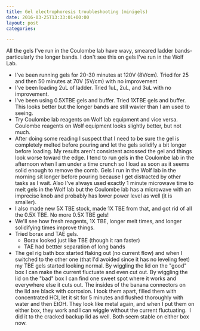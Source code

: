 ```yaml
---
title: Gel electrophoresis troubleshooting (minigels)
date: 2016-03-25T13:33:01+00:00
layout: post
categories:

---
```

All the gels I've run in the Coulombe lab have wavy, smeared ladder bands- particularly the longer bands. I don't see this on gels I've run in the Wolf Lab.

  * I've been running gels for 20-30 minutes at 120V (8V/cm). Tried for 25 and then 50 minutes at 70V (5V/cm) with no improvement
  * I've been loading 2uL of ladder. Tried 1uL, 2uL, and 3uL with no improvement.
  * I've been using 0.5XTBE gels and buffer. Tried 1XTBE gels and buffer. This looks better but the longer bands are still wavier than I am used to seeing.
  * Try Coulombe lab reagents on Wolf lab equipment and vice versa. Coulombe reagents on Wolf equipment looks slightly better, but not much.
  * After doing some reading I suspect that I need to be sure the gel is completely melted before pouring and let the gels solidify a bit longer before loading. My results aren't consistent acrossed the gel and things look worse toward the edge. I tend to run gels in the Coulombe lab in the afternoon when I am under a time crunch so I load as soon as it seems solid enough to remove the comb. Gels I run in the Wolf lab in the morning sit longer before pouring because I get distracted by other tasks as I wait. Also I've always used exactly 1 minute microwave time to melt gels in the Wolf lab but the Coulombe lab has a microwave with an imprecise knob and probably has lower power level as well (it is smaller).
  * I also made new 5X TBE stock, made 1X TBE from that, and got rid of all the 0.5X TBE. No more 0.5X TBE gels!
  * We'll see how fresh reagents, 1X TBE, longer melt times, and longer solidifying times improve things.
  * Tried borax and TAE gels.
      * Borax looked just like TBE (though it ran faster)
      * TAE had bettter separation of long bands
  * The gel rig bath box started flaking out (no current flow) and when I switched to the other one (that I'd avoided since it has no leveling feet) my TBE gels started looking normal. By wiggling the lid on the "good" box I can make the current fluctuate and even cut out. By wiggling the lid on the "bad" box I can find one sweet spot where it works and everywhere else it cuts out. The insides of the banana connectors on the lid are black with corrosion. I took them apart, filled them with concentrated HCl, let it sit for 5 minutes and flushed thoroughly with water and then EtOH. They look like metal again, and when I put them on either box, they work and I can wiggle without the current fluctuating.  I did it to the cracked backup lid as well. Both seem stable on either box now.
